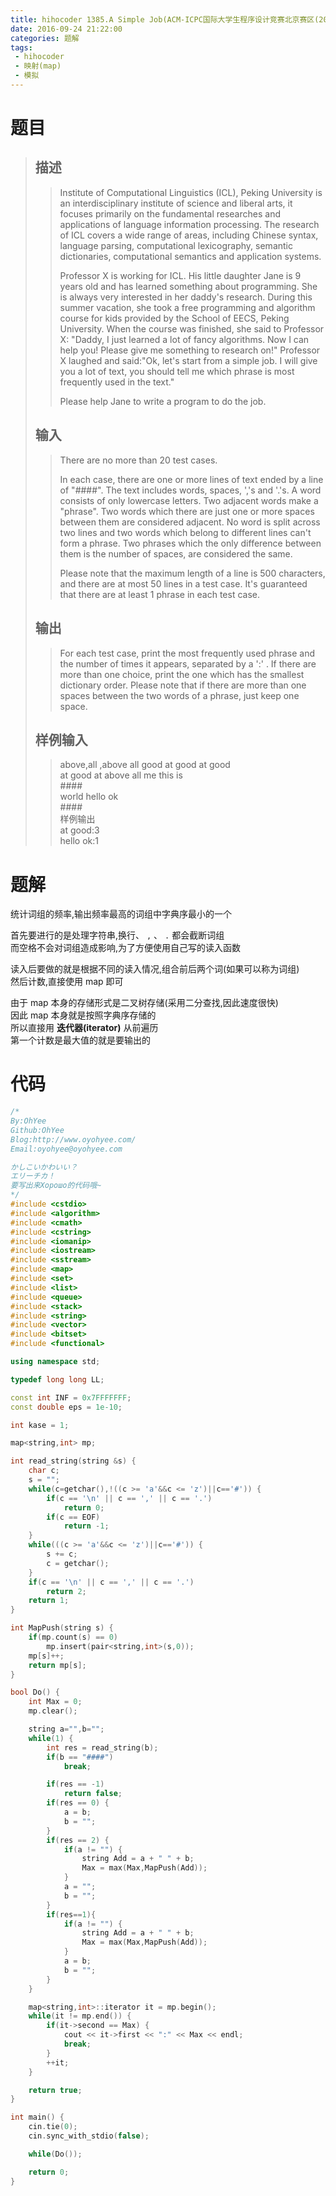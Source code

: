 ```yaml
---
title: hihocoder 1385.A Simple Job(ACM-ICPC国际大学生程序设计竞赛北京赛区(2016)网络赛)
date: 2016-09-24 21:22:00
categories: 题解
tags: 
 - hihocoder
 - 映射(map)
 - 模拟
---
```

# 题目
> ## 描述  
>> Institute of Computational Linguistics (ICL), Peking University is an interdisciplinary institute of science and liberal arts, it focuses primarily on the fundamental researches and applications of language information processing. The research of ICL covers a wide range of areas, including Chinese syntax, language parsing, computational lexicography, semantic dictionaries, computational semantics and application systems.  
>>   
>> Professor X is working for ICL. His little daughter Jane is 9 years old and has learned something about programming. She is always very interested in her daddy's research. During this summer vacation, she took a free programming and algorithm course for kids provided by the School of EECS, Peking University. When the course was finished, she said to Professor X: "Daddy, I just learned a lot of fancy algorithms. Now I can help you! Please give me something to research on!" Professor X laughed and said:"Ok, let's start from a simple job. I will give you a lot of text, you should tell me which phrase is most frequently used in the text."  
>>   
>> Please help Jane to write a program to do the job.  
>>  
>   
> ## 输入  
>> There are no more than 20 test cases.  
>>   
>> In each case, there are one or more lines of text ended by a line of "####". The text includes words, spaces, ','s and '.'s. A word consists of only lowercase letters. Two adjacent words make a "phrase". Two words which there are just one or more spaces between them are considered adjacent. No word is split across two lines and two words which belong to different lines can't form a phrase. Two phrases which the only difference between them is the number of spaces, are considered the same.  
>>   
>> Please note that the maximum length of a line is 500 characters, and there are at most 50 lines in a test case. It's guaranteed that there are at least 1 phrase in each test case.  
>>   
>  
> ## 输出  
>> For each test case, print the most frequently used phrase and the number of times it appears, separated by a ':' . If there are more than one choice, print the one which has the smallest dictionary order. Please note that if there are more than one spaces between the two words of a phrase, just keep one space.  
>>  
>   
> ## 样例输入  
>> above,all ,above all good at good at good  
>> at good at above all me this is  
>> \#\#\#\#  
>> world hello ok  
>> \#\#\#\#  
>> 样例输出  
>> at good:3  
>> hello ok:1  


# 题解
统计词组的频率,输出频率最高的词组中字典序最小的一个  

首先要进行的是处理字符串,换行、 `,` 、 `.` 都会截断词组  
而空格不会对词组造成影响,为了方便使用自己写的读入函数  

读入后要做的就是根据不同的读入情况,组合前后两个词(如果可以称为词组)  
然后计数,直接使用 map 即可  

由于 map 本身的存储形式是二叉树存储(采用二分查找,因此速度很快)  
因此 map 本身就是按照字典序存储的  
所以直接用 **迭代器(iterator)** 从前遍历  
第一个计数是最大值的就是要输出的  

# 代码
```cpp A Simple Job https://github.com/OhYee/ACM.github.io/blob/master/hihocoder/1385.%41%20%53%69%6D%70%6C%65%20%4A%6F%62.cpp 代码备份
/*
By:OhYee
Github:OhYee
Blog:http://www.oyohyee.com/
Email:oyohyee@oyohyee.com

かしこいかわいい？
エリーチカ！
要写出来Хорошо的代码哦~
*/
#include <cstdio>
#include <algorithm>
#include <cmath>
#include <cstring>
#include <iomanip>
#include <iostream>
#include <sstream>
#include <map>
#include <set>
#include <list>
#include <queue>
#include <stack>
#include <string>
#include <vector>
#include <bitset>
#include <functional>

using namespace std;

typedef long long LL;

const int INF = 0x7FFFFFFF;
const double eps = 1e-10;

int kase = 1;

map<string,int> mp;

int read_string(string &s) {
	char c;
	s = "";
	while(c=getchar(),!((c >= 'a'&&c <= 'z')||c=='#')) {
		if(c == '\n' || c == ',' || c == '.')
			return 0;
		if(c == EOF)
			return -1;
	}
	while(((c >= 'a'&&c <= 'z')||c=='#')) {
		s += c;
		c = getchar();
	}
	if(c == '\n' || c == ',' || c == '.')
		return 2;
	return 1;
}

int MapPush(string s) {
	if(mp.count(s) == 0)
		mp.insert(pair<string,int>(s,0));
	mp[s]++;
	return mp[s];
}

bool Do() {
	int Max = 0;
	mp.clear();

	string a="",b="";
	while(1) {
		int res = read_string(b);
		if(b == "####")
			break;

		if(res == -1)
			return false;
		if(res == 0) {
			a = b;
			b = "";
		} 
		if(res == 2) {
			if(a != "") {
				string Add = a + " " + b;
				Max = max(Max,MapPush(Add));
			}
			a = "";
			b = "";
		}
		if(res==1){
			if(a != "") {
				string Add = a + " " + b;
				Max = max(Max,MapPush(Add));
			}
			a = b;
			b = "";
		}
	}

	map<string,int>::iterator it = mp.begin();
	while(it != mp.end()) {
		if(it->second == Max) {
			cout << it->first << ":" << Max << endl;
			break;
		}
		++it;
	}

	return true;
}

int main() {
	cin.tie(0);
	cin.sync_with_stdio(false);

	while(Do());

	return 0;
}
```